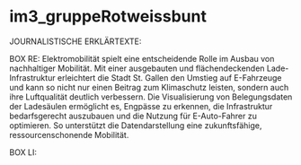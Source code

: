 # im3_gruppeRotweissbunt
 

JOURNALISTISCHE ERKLÄRTEXTE:

BOX RE:
Elektromobilität spielt eine entscheidende Rolle im Ausbau von nachhaltiger Mobilität. Mit einer ausgebauten und flächendeckenden Lade-Infrastruktur erleichtert die Stadt St. Gallen den Umstieg auf E-Fahrzeuge und kann so nicht nur einen Beitrag zum Klimaschutz leisten, sondern auch ihre Luftqualität deutlich verbessern. Die Visualisierung von Belegungsdaten der Ladesäulen ermöglicht es, Engpässe zu erkennen, die Infrastruktur bedarfsgerecht auszubauen und die Nutzung für E-Auto-Fahrer zu optimieren. So unterstützt die Datendarstellung eine zukunftsfähige, ressourcenschonende Mobilität.

BOX LI:







